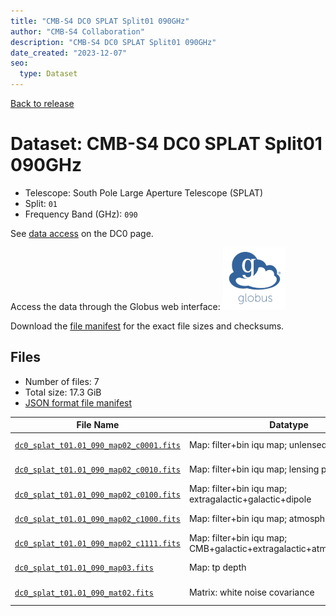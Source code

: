 ```yaml
---
title: "CMB-S4 DC0 SPLAT Split01 090GHz"
author: "CMB-S4 Collaboration"
description: "CMB-S4 DC0 SPLAT Split01 090GHz"
date_created: "2023-12-07"
seo:
  type: Dataset
---
```


[Back to release](./dc0.html#datasets)

# Dataset: CMB-S4 DC0 SPLAT Split01 090GHz

- Telescope: South Pole Large Aperture Telescope (SPLAT)
- Split: `01`
- Frequency Band (GHz): `090`

See [data access](./dc0.html#data-access) on the DC0 page.

Access the data through the Globus web interface: [![Download via Globus](images/globus-logo.png)](https://app.globus.org/file-manager?origin_id=c9dc477a-3db5-4946-874d-a5dc7efcabcf&origin_path=%2Fdatareleases%2Fdc0%2Fmission%2Fsplat%2Fsplit01%2F090%2F)

Download the [file manifest](https://g-9fdb0b.6b7bd8.0ec8.data.globus.org/datareleases/dc0/mission/splat/split01/090/manifest.json) for the exact file sizes and checksums.

## Files

- Number of files: 7
- Total size: 17.3 GiB
- [JSON format file manifest](https://g-9fdb0b.6b7bd8.0ec8.data.globus.org/datareleases/dc0/mission/splat/split01/090/manifest.json)

|                                                                                File Name                                                                                 |                               Datatype                               |  Size   |
| ------------------------------------------------------------------------------------------------------------------------------------------------------------------------ | -------------------------------------------------------------------- | ------- |
| [`dc0_splat_t01.01_090_map02_c0001.fits`](https://g-9fdb0b.6b7bd8.0ec8.data.globus.org/datareleases/dc0/mission/splat/split01/090/dc0_splat_t01.01_090_map02_c0001.fits) | Map: filter+bin iqu map; unlensed primary CMB                        | 2.3 GiB |
| [`dc0_splat_t01.01_090_map02_c0010.fits`](https://g-9fdb0b.6b7bd8.0ec8.data.globus.org/datareleases/dc0/mission/splat/split01/090/dc0_splat_t01.01_090_map02_c0010.fits) | Map: filter+bin iqu map; lensing perturbation                        | 2.3 GiB |
| [`dc0_splat_t01.01_090_map02_c0100.fits`](https://g-9fdb0b.6b7bd8.0ec8.data.globus.org/datareleases/dc0/mission/splat/split01/090/dc0_splat_t01.01_090_map02_c0100.fits) | Map: filter+bin iqu map; extragalactic+galactic+dipole               | 2.3 GiB |
| [`dc0_splat_t01.01_090_map02_c1000.fits`](https://g-9fdb0b.6b7bd8.0ec8.data.globus.org/datareleases/dc0/mission/splat/split01/090/dc0_splat_t01.01_090_map02_c1000.fits) | Map: filter+bin iqu map; atmosphere+noise                            | 2.3 GiB |
| [`dc0_splat_t01.01_090_map02_c1111.fits`](https://g-9fdb0b.6b7bd8.0ec8.data.globus.org/datareleases/dc0/mission/splat/split01/090/dc0_splat_t01.01_090_map02_c1111.fits) | Map: filter+bin iqu map; CMB+galactic+extragalactic+atmosphere+noise | 2.3 GiB |
| [`dc0_splat_t01.01_090_map03.fits`](https://g-9fdb0b.6b7bd8.0ec8.data.globus.org/datareleases/dc0/mission/splat/split01/090/dc0_splat_t01.01_090_map03.fits)             | Map: tp depth                                                        | 1.5 GiB |
| [`dc0_splat_t01.01_090_mat02.fits`](https://g-9fdb0b.6b7bd8.0ec8.data.globus.org/datareleases/dc0/mission/splat/split01/090/dc0_splat_t01.01_090_mat02.fits)             | Matrix: white noise covariance                                       | 4.5 GiB |
